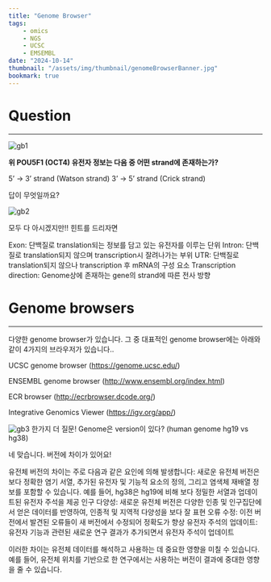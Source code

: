 ```yaml
---
title: "Genome Browser"
tags:
    - omics
    - NGS
    - UCSC
    - EMSEMBL
date: "2024-10-14"
thumbnail: "/assets/img/thumbnail/genomeBrowserBanner.jpg"
bookmark: true
---
```


# Question
---

![gb1](https://github.com/user-attachments/assets/0e525d25-98fe-457d-b4a9-cb38af8bc4be)

**위 POU5F1 (OCT4) 유전자 정보는 다음 중 어떤 strand에 존재하는가?**

5’ -> 3’ strand (Watson strand)
3’ -> 5’ strand (Crick strand)

답이 무엇일까요?


![gb2](https://github.com/user-attachments/assets/4abbbe90-9180-4637-ba34-4706aff0249d)

모두 다 아시겠지만!! 힌트를 드리자면

Exon: 단백질로 translation되는 정보를 담고 있는 유전자를 이루는 단위
Intron: 단백질로 translation되지 않으며 transcription시 잘려나가는 부위
UTR: 단백질로 translation되지 않으나 transcription 후 mRNA의 구성 요소
Transcription direction: Genome상에 존재하는 gene의 strand에 따른 전사 방향



# Genome browsers
---
다양한 genome browser가 있습니다.
그 중 대표적인 genome browser에는 아래와 같이 4가지의 브라우저가 있습니다..

UCSC genome browser
(https://genome.ucsc.edu/)

ENSEMBL genome browser
(http://www.ensembl.org/index.html)

ECR browser
(http://ecrbrowser.dcode.org/)

Integrative Genomics Viewer
(https://igv.org/app/)

![gb3](https://github.com/user-attachments/assets/be178925-4ffa-4796-bc0b-e15572b91ce7)
한가지 더 질문!
Genome은 version이 있다? (human genome hg19 vs hg38)




네 맞습니다. 버전에 차이가 있어요!

유전체 버전의 차이는 주로 다음과 같은 요인에 의해 발생합니다:
새로운 유전체 버전은 보다 정확한 염기 서열, 추가된 유전자 및 기능적 요소의 정의, 그리고 염색체 재배열 정보를 포함할 수 있습니다. 예를 들어, hg38은 hg19에 비해 보다 정밀한 서열과 업데이트된 유전자 주석을 제공
인구 다양성: 새로운 유전체 버전은 다양한 인종 및 인구집단에서 얻은 데이터를 반영하여, 인종적 및 지역적 다양성을 보다 잘 표현
오류 수정: 이전 버전에서 발견된 오류들이 새 버전에서 수정되어 정확도가 향상
유전자 주석의 업데이트: 유전자 기능과 관련된 새로운 연구 결과가 추가되면서 유전자 주석이 업데이트

이러한 차이는 유전체 데이터를 해석하고 사용하는 데 중요한 영향을 미칠 수 있습니다. 
예를 들어, 유전체 위치를 기반으로 한 연구에서는 사용하는 버전이 결과에 중대한 영향을 줄 수 있습니다.


```